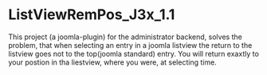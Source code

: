 # ListViewRemPos_J3x_1.1

This project (a joomla-plugin) for the administrator backend, solves the problem, that when selecting an entry 
in a joomla listview the return to the listview goes not to the top(joomla standard) entry.
You will return exaxtly to your postion in tha liestview, where you were, at selecting time.
